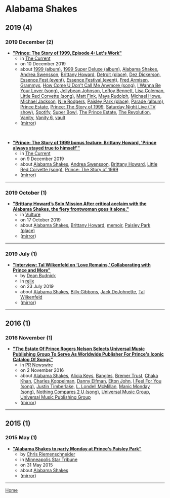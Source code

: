 # Alabama Shakes

## 2019 (4)

### 2019 December (2)

 - [**"Prince: The Story of 1999, Episode 4: Let's Work"**](https://www.thecurrent.org/feature/2019/12/10/prince-the-story-of-1999-episode-4-lets-work-swensson)
    - in [The Current](https://www.thecurrent.org/)
    - on 10 December 2019
    - about [1999 (album)](../../topics/album/1999/index.md), [1999 Super Deluxe (album)](../../topics/album/1999-super-deluxe/index.md), [Alabama Shakes](../../topics/alabama-shakes/index.md), [Andrea Swensson](../../topics/andrea-swensson/index.md), [Brittany Howard](../../topics/brittany-howard/index.md), [Detroit (place)](../../topics/place/detroit/index.md), [Dez Dickerson](../../topics/dez-dickerson/index.md), [Essence Fest (event)](../../topics/event/essence-fest/index.md), [Essence Festival (event)](../../topics/event/essence-festival/index.md), [Fred Armisen](../../topics/fred-armisen/index.md), [Grammys](../../topics/grammys/index.md), [How Come U Don't Call Me Anymore (song)](../../topics/song/how-come-u-don-t-call-me-anymore/index.md), [I Wanna Be Your Lover (song)](../../topics/song/i-wanna-be-your-lover/index.md), [Jellybean Johnson](../../topics/jellybean-johnson/index.md), [LeRoy Bennett](../../topics/leroy-bennett/index.md), [Lisa Coleman](../../topics/lisa-coleman/index.md), [Little Red Corvette (song)](../../topics/song/little-red-corvette/index.md), [Matt Fink](../../topics/matt-fink/index.md), [Maya Rudolph](../../topics/maya-rudolph/index.md), [Michael Howe](../../topics/michael-howe/index.md), [Michael Jackson](../../topics/michael-jackson/index.md), [Nile Rodgers](../../topics/nile-rodgers/index.md), [Paisley Park (place)](../../topics/place/paisley-park/index.md), [Parade (album)](../../topics/album/parade/index.md), [Prince Estate](../../topics/prince-estate/index.md), [Prince: The Story of 1999](../../topics/prince-the-story-of-1999/index.md), [Saturday Night Live (TV show)](../../topics/tv-show/saturday-night-live/index.md), [Spotify](../../topics/spotify/index.md), [Super Bowl](../../topics/super-bowl/index.md), [The Prince Estate](../../topics/the-prince-estate/index.md), [The Revolution](../../topics/the-revolution/index.md), [Vanity](../../topics/vanity/index.md), [Vanity 6](../../topics/vanity-6/index.md), [vault](../../topics/vault/index.md)
    - ([mirror](https://web.archive.org/web/*/https://www.thecurrent.org/feature/2019/12/10/prince-the-story-of-1999-episode-4-lets-work-swensson))

<br />

 - [**"Prince: The Story of 1999 bonus feature: Brittany Howard, 'Prince always stayed true to himself'"**](https://www.thecurrent.org/feature/2019/12/09/interview-brittany-howard-prince-always-stayed-true-to-himself)
    - in [The Current](https://www.thecurrent.org/)
    - on 9 December 2019
    - about [Alabama Shakes](../../topics/alabama-shakes/index.md), [Andrea Swensson](../../topics/andrea-swensson/index.md), [Brittany Howard](../../topics/brittany-howard/index.md), [Little Red Corvette (song)](../../topics/song/little-red-corvette/index.md), [Prince: The Story of 1999](../../topics/prince-the-story-of-1999/index.md)
    - ([mirror](https://web.archive.org/web/*/https://www.thecurrent.org/feature/2019/12/09/interview-brittany-howard-prince-always-stayed-true-to-himself))

----

### 2019 October (1)

 - [**"Brittany Howard’s Solo Mission After critical acclaim with the Alabama Shakes, the fiery frontwoman goes it alone."**](https://www.vulture.com/2019/10/brittany-howard-profile-jamie-alabama-shakes.html)
    - in [Vulture](https://www.vulture.com/)
    - on 17 October 2019
    - about [Alabama Shakes](../../topics/alabama-shakes/index.md), [Brittany Howard](../../topics/brittany-howard/index.md), [memoir](../../topics/memoir/index.md), [Paisley Park (place)](../../topics/place/paisley-park/index.md)
    - ([mirror](https://web.archive.org/web/*/https://www.vulture.com/2019/10/brittany-howard-profile-jamie-alabama-shakes.html))

----

### 2019 July (1)

 - [**"Interview: Tal Wilkenfeld on ‘Love Remains,’ Collaborating with Prince and More"**](https://relix.com/articles/detail/interview-tal-wilkenfeld-on-love-remains-collaborating-with-prince-and-more/)
    - by [Dean Budnick](../../authors/dean-budnick/index.md)
    - in [relix](https://relix.com/)
    - on 23 July 2019
    - about [Alabama Shakes](../../topics/alabama-shakes/index.md), [Billy Gibbons](../../topics/billy-gibbons/index.md), [Jack DeJohnette](../../topics/jack-dejohnette/index.md), [Tal Wilkenfeld](../../topics/tal-wilkenfeld/index.md)
    - ([mirror](https://web.archive.org/web/*/https://relix.com/articles/detail/interview-tal-wilkenfeld-on-love-remains-collaborating-with-prince-and-more/))

----

## 2016 (1)

### 2016 November (1)

 - [**"The Estate Of Prince Rogers Nelson Selects Universal Music Publishing Group To Serve As Worldwide Publisher For Prince's Iconic Catalog Of Songs"**](https://www.prnewswire.com/news-releases/the-estate-of-prince-rogers-nelson-selects-universal-music-publishing-group-to-serve-as-worldwide-publisher-for-princes-iconic-catalog-of-songs-300356320.html)
    - in [PR Newswire](https://www.prnewswire.com/)
    - on 2 November 2016
    - about [Alabama Shakes](../../topics/alabama-shakes/index.md), [Alicia Keys](../../topics/alicia-keys/index.md), [Bangles](../../topics/bangles/index.md), [Bremer Trust](../../topics/bremer-trust/index.md), [Chaka Khan](../../topics/chaka-khan/index.md), [Charles Koppelman](../../topics/charles-koppelman/index.md), [Danny Elfman](../../topics/danny-elfman/index.md), [Elton John](../../topics/elton-john/index.md), [I Feel For You (song)](../../topics/song/i-feel-for-you/index.md), [Justin Timberlake](../../topics/justin-timberlake/index.md), [L. Londell McMillan](../../topics/l-londell-mcmillan/index.md), [Manic Monday (song)](../../topics/song/manic-monday/index.md), [Nothing Compares 2 U (song)](../../topics/song/nothing-compares-2-u/index.md), [Universal Music Group](../../topics/universal-music-group/index.md), [Universal Music Publishing Group](../../topics/universal-music-publishing-group/index.md)
    - ([mirror](https://web.archive.org/web/*/https://www.prnewswire.com/news-releases/the-estate-of-prince-rogers-nelson-selects-universal-music-publishing-group-to-serve-as-worldwide-publisher-for-princes-iconic-catalog-of-songs-300356320.html))

----

## 2015 (1)

### 2015 May (1)

 - [**"Alabama Shakes to party Monday at Prince's Paisley Park"**](https://www.startribune.com/alabama-shakes-stick-around-for-a-monday-gig-at-prince-s-paisley-park/305620631/)
    - by [Chris Riemenschneider](../../authors/chris-riemenschneider/index.md)
    - in [Minneapolis Star Tribune](https://www.startribune.com/)
    - on 31 May 2015
    - about [Alabama Shakes](../../topics/alabama-shakes/index.md)
    - ([mirror](https://web.archive.org/web/*/https://www.startribune.com/alabama-shakes-stick-around-for-a-monday-gig-at-prince-s-paisley-park/305620631/))

----

[Home](../index.md)

